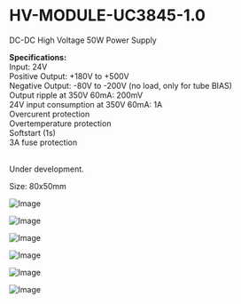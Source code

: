 # HV-MODULE-UC3845-1.0

DC-DC High Voltage 50W Power Supply 

<b>Specifications:</b><br>
Input: 24V<br>
Positive Output: +180V to +500V<br>
Negative Output: -80V to -200V (no load, only for tube BIAS)<br>
Output ripple at 350V 60mA: 200mV<br>
24V input consumption at 350V 60mA: 1A<br>
Overcurent protection<br>
Overtemperature protection<br>
Softstart (1s)<br>
3A fuse protection <br>
<br>

Under development.

Size: 80x50mm

![Image](https://github.com/user-attachments/assets/111b6356-45bc-4fd1-990e-d38f7debbfe7)

![Image](https://github.com/user-attachments/assets/86781e9e-d768-4ab4-9830-7b5ecadf332d)

![Image](https://github.com/user-attachments/assets/eed2dcfd-7a29-490d-87a3-60b6d1bf9c6b)

![Image](https://github.com/user-attachments/assets/7bed8de5-5ba1-4e8c-a92f-c28d389ded81)

![Image](https://github.com/user-attachments/assets/f564e770-2014-4b49-9018-84505962889b)

![Image](https://github.com/user-attachments/assets/7cbdb010-67b5-47bb-b89e-2a316ec635be)
